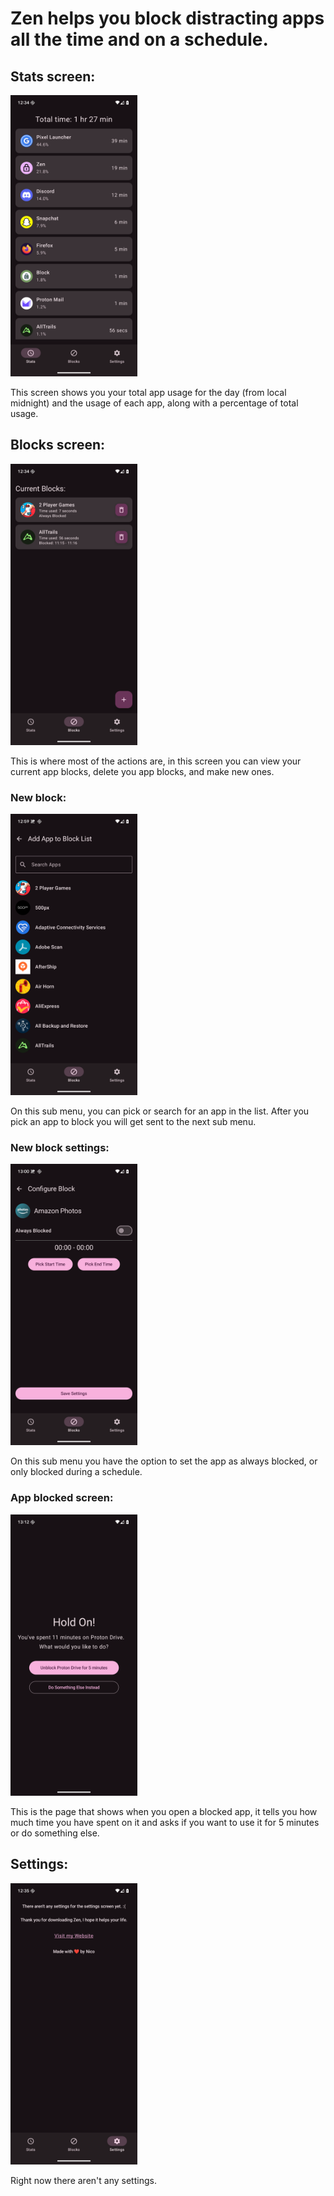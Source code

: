 # Zen helps you block distracting apps all the time and on a schedule.

## Stats screen:
<img src="./photos/Stats.png" width="202.5" height="450">

This screen shows you your total app usage for the day (from local midnight) and the usage of each app, along with a percentage of total usage.

## Blocks screen:
<img src="./photos/Blocks.png" width="202.5" height="450">

This is where most of the actions are, in this screen you can view your current app blocks, delete you app blocks, and make new ones.


### New block:
<img src="./photos/New_Block.png" width="202.5" height="450">

On this sub menu, you can pick or search for an app in the list. After you pick an app to block you will get sent to the next sub menu.

### New block settings:
<img src="./photos/New_Block_Settings.png" width="202.5" height="450">

On this sub menu you have the option to set the app as always blocked, or only blocked during a schedule.

### App blocked screen:
<img src="./photos/Blocked.png" width="202.5" height="450">

This is the page that shows when you open a blocked app, it tells you how much time you have spent on it and asks if you want to use it for 5 minutes or do something else.

## Settings:
<img src="./photos/Settings.png" width="202.5" height="450">

Right now there aren't any settings.
